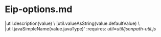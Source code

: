 # Eip-options.md

\|util.description(value) \\ \|util.valueAsString(value.defaultValue) \\
\|util.javaSimpleName(value.javaType)' :requires:
*util=util/jsonpath-util.js*
